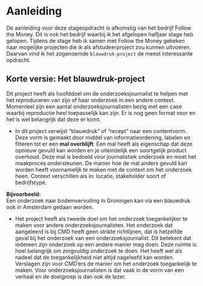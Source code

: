 # Aanleiding

De aanleiding voor deze stageopdracht is afkomstig van het bedrijf Follow the Money. Dit is ook het bedrijf waarbij ik het afgelopen halfjaar stage heb gelopen. Tijdens de stage heb ik samen met Follow the Money gekeken naar mogelijke projecten die ik als afstudeerproject zou kunnen uitvoeren. Daarvan vind ik het zogenoemde `blauwdruk-project` de meest interessante opdracht.

## Korte versie: Het blauwdruk-project
Dit project heeft als hoofddoel om de onderzoeksjournalist te helpen met het reproduceren van zijn of haar onderzoek in een andere context. Momenteel zijn een aantal onderzoeksjournalisten bezig met een case waarbij reproductie heel toepasselijk kan zijn. Er is nog geen format voor en het is wel belangrijk dat deze er komt.

* In dit project verwijst “blauwdruk” of “recept” naar een contentvorm. Deze vorm is gemaakt door middel van informatieordening, labelen en filteren tot er een __mal overblijft__. Een mal heeft als eigenschap dat deze opnieuw gevuld kan worden en je uiteindelijk een soortgelijk product overhoud. Deze mal is bedoeld voor journalistiek onderzoek en moet het maakproces ondersteunen. De manier hoe de mal anders gevuld kan worden heeft voornamelijk te maken met de context om het onderzoek heen. Context verschillen als in: locatie, stakeholder soort of bedrijfstype. 

__Bijvoorbeeld:__
<br>Een onderzoek naar bodemvervuiling in Groningen kan via een blauwdruk ook in Amsterdam gedaan worden. 

* Het project heeft als tweede doel om het onderzoek toegankelijker te maken voor andere onderzoeksjournalisten. Het onderzoek dat aangeleerd is bij CMD heeft geen strikte richtlijnen, dat is hetzelfde geval bij het onderzoek van een onderzoeksjournalist. Dit betekent dat iedereen zijn onderzoek op een andere manier mag doen. Deze ruimte is heel belangrijk om zorgvuldig onderzoek te doen. Het heeft wel als nadeel dat de toegankelijkheid niet altijd nageleefd kan worden. Verslagen zijn voor CMD’ers de manier om het onderzoek toegankelijk te maken. Voor onderzoeksjournalisten is dat vaak in de vorm van een verhaal en de doelgroep is dan ook de lezer. 
